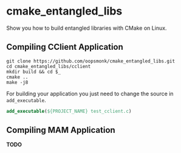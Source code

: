 # cmake_entangled_libs

Show you how to build entangled libraries with CMake on Linux.

## Compiling CClient Application  

```shell
git clone https://github.com/oopsmonk/cmake_entangled_libs.git
cd cmake_entangled_libs/cclient
mkdir build && cd $_
cmake ..
make -j8
```

For building your application you just need to change the source in `add_executable`.

```cmake
add_executable(${PROJECT_NAME} test_cclient.c)
```

## Compiling MAM Application  

**TODO**